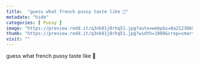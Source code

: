 ```yaml
---
title:  "guess what french pussy taste like 👀"
metadate: "hide"
categories: [ Pussy ]
image: "https://preview.redd.it/q3nk81j0rhq51.jpg?auto=webp&s=8a21230b95ec266207cfd2ccf2d447908aeaf489"
thumb: "https://preview.redd.it/q3nk81j0rhq51.jpg?width=1080&crop=smart&auto=webp&s=bf2585732d77a9ff6d67ff71261ec158bd60ad27"
visit: ""
---
```

guess what french pussy taste like 👀
